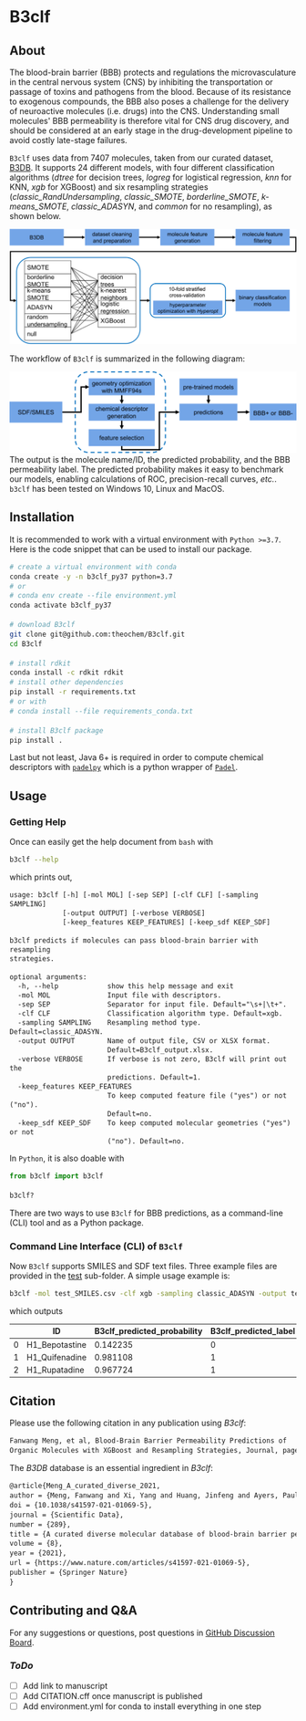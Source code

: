# B3clf

## About

The blood-brain barrier (BBB) protects and regulations the microvasculature in the central nervous system (CNS)
by inhibiting the transportation or passage of toxins and pathogens from the blood. Because of its resistance to 
exogenous compounds, the BBB also poses a challenge for the
delivery of neuroactive molecules (i.e. drugs) into the CNS. 
Understanding small molecules' BBB permeability is therefore vital for CNS drug discovery, and should 
be considered at an early stage in the drug-development pipeline to avoid costly late-stage failures.

`B3clf` uses data from 7407 molecules, taken from our curated dataset, 
[B3DB](https://github.com/theochem/B3DB). It supports
24 different models, with four different classification algorithms (_dtree_ for decision
trees, _logreg_ for logistical regression, _knn_ for KNN, _xgb_ for XGBoost) and six resampling
strategies (_classic_RandUndersampling_, _classic_SMOTE_, _borderline_SMOTE_, _k-means_SMOTE_, _classic_ADASYN_,
and _common_ for no resampling), as shown below.

![BBB_general_workflow_v4.png](b3clf/BBB_general_workflow_v4.png)

The workflow of `B3clf` is summarized in the following diagram:

![b3clf_structure.png](b3clf/b3clf_structure.png)
The output is the molecule name/ID, the predicted probability, and the BBB
permeability label. The predicted probability makes it easy to benchmark our models, enabling
calculations of ROC, precision-recall curves, _etc._. `b3clf` has been tested on Windows 10,
Linux and MacOS.

## Installation

It is recommended to work with a virtual environment with `Python >=3.7`. Here is the code
snippet that can be used to install our package.

```bash
# create a virtual environment with conda
conda create -y -n b3clf_py37 python=3.7
# or
# conda env create --file environment.yml
conda activate b3clf_py37

# download B3clf
git clone git@github.com:theochem/B3clf.git
cd B3clf

# install rdkit
conda install -c rdkit rdkit
# install other dependencies
pip install -r requirements.txt
# or with
# conda install --file requirements_conda.txt

# install B3clf package
pip install .
```

Last but not least, Java 6+ is required in order to compute chemical descriptors with
[`padelpy`](https://github.com/ecrl/padelpy) which is a python wrapper of
[`Padel`](http://www.yapcwsoft.com/dd/padeldescriptor/).

## Usage

### Getting Help

Once can easily get the help document from `bash` with

```bash
b3clf --help
```

which prints out,

```
usage: b3clf [-h] [-mol MOL] [-sep SEP] [-clf CLF] [-sampling SAMPLING]
             [-output OUTPUT] [-verbose VERBOSE]
             [-keep_features KEEP_FEATURES] [-keep_sdf KEEP_SDF]

b3clf predicts if molecules can pass blood-brain barrier with resampling
strategies.

optional arguments:
  -h, --help            show this help message and exit
  -mol MOL              Input file with descriptors.
  -sep SEP              Separator for input file. Default="\s+|\t+".
  -clf CLF              Classification algorithm type. Default=xgb.
  -sampling SAMPLING    Resampling method type. Default=classic_ADASYN.
  -output OUTPUT        Name of output file, CSV or XLSX format.
                        Default=B3clf_output.xlsx.
  -verbose VERBOSE      If verbose is not zero, B3clf will print out the
                        predictions. Default=1.
  -keep_features KEEP_FEATURES
                        To keep computed feature file ("yes") or not ("no").
                        Default=no.
  -keep_sdf KEEP_SDF    To keep computed molecular geometries ("yes") or not
                        ("no"). Default=no.
```

In `Python`, it is also doable with

```python
from b3clf import b3clf

b3clf?
```

There are two ways to use `B3clf` for BBB predictions, as a command-line (CLI) tool and as a Python
package.

### Command Line Interface (CLI) of `B3clf`

Now `B3clf` supports SMILES and SDF text files. Three example files are provided in the
[test](b3clf/test) sub-folder. A simple usage example is:

```bash
b3clf -mol test_SMILES.csv -clf xgb -sampling classic_ADASYN -output test_SMILES_pred.xlsx -verbose 1
```

which outputs

|   | ID             | B3clf_predicted_probability | B3clf_predicted_label |
| - | -------------- | --------------------------- | --------------------- |
| 0 | H1_Bepotastine | 0.142235                    | 0                     |
| 1 | H1_Quifenadine | 0.981108                    | 1                     |
| 2 | H1_Rupatadine  | 0.967724                    | 1                     |

## Citation

Please use the following citation in any publication using *B3clf*:

```md
Fanwang Meng, et al, Blood-Brain Barrier Permeability Predictions of
Organic Molecules with XGBoost and Resampling Strategies, Journal, page, volume, year, doi.
```
The *B3DB* database is an essential ingredient in *B3clf*:
```md
@article{Meng_A_curated_diverse_2021,
author = {Meng, Fanwang and Xi, Yang and Huang, Jinfeng and Ayers, Paul W.},
doi = {10.1038/s41597-021-01069-5},
journal = {Scientific Data},
number = {289},
title = {A curated diverse molecular database of blood-brain barrier permeability with chemical descriptors},
volume = {8},
year = {2021},
url = {https://www.nature.com/articles/s41597-021-01069-5},
publisher = {Springer Nature}
}
```

## Contributing and Q&A

For any suggestions or questions, post questions in
[GitHub Discussion Board](https://github.com/theochem/B3clf/discussions).

### _ToDo_

- [ ] Add link to manuscript
- [ ] Add CITATION.cff once manuscript is published
- [ ] Add environment.yml for conda to install everything in one step
